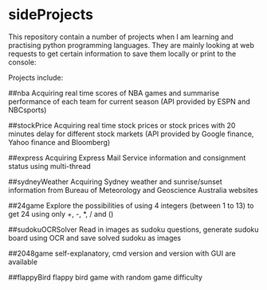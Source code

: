 # sideProjects

This repository contain a number of projects when I am learning and practising python programming languages.
They are mainly looking at web requests to get certain information to save them locally or print to the console:

Projects include:

##nba
Acquiring real time scores of NBA games and summarise performance of each team for current season
(API provided by ESPN and NBCsports)

##stockPrice
Acquiring real time stock prices or stock prices with 20 minutes delay for different stock markets
(API provided by Google finance, Yahoo finance and Bloomberg)

##express
Acquiring Express Mail Service information and consignment status using multi-thread

##sydneyWeather
Acquiring Sydney weather and sunrise/sunset information from Bureau of Meteorology and Geoscience Australia websites

##24game
Explore the possibilities of using 4 integers (between 1 to 13) to get 24 using only +, -, *, / and ()

##sudokuOCRSolver
Read in images as sudoku questions, generate sudoku board using OCR and save solved sudoku as images

##2048game
self-explanatory, cmd version and version with GUI are available

##flappyBird
flappy bird game with random game difficulty
